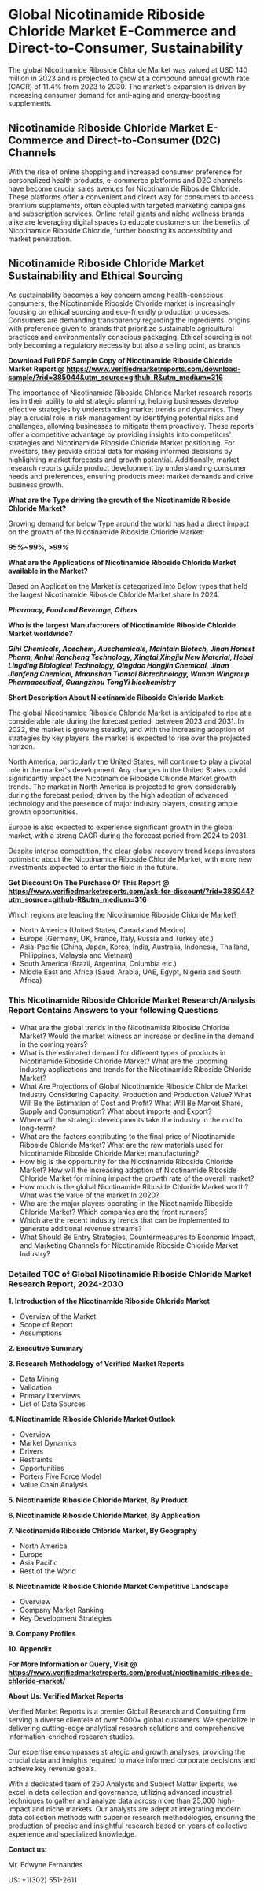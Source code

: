 <h1>Global Nicotinamide Riboside Chloride Market E-Commerce and Direct-to-Consumer, Sustainability</h1><p class=""><p>The global Nicotinamide Riboside Chloride Market was valued at USD 140 million in 2023 and is projected to grow at a compound annual growth rate (CAGR) of 11.4% from 2023 to 2030. The market's expansion is driven by increasing consumer demand for anti-aging and energy-boosting supplements.</p><h2>Nicotinamide Riboside Chloride Market E-Commerce and Direct-to-Consumer (D2C) Channels</h2><p>With the rise of online shopping and increased consumer preference for personalized health products, e-commerce platforms and D2C channels have become crucial sales avenues for Nicotinamide Riboside Chloride. These platforms offer a convenient and direct way for consumers to access premium supplements, often coupled with targeted marketing campaigns and subscription services. Online retail giants and niche wellness brands alike are leveraging digital spaces to educate customers on the benefits of Nicotinamide Riboside Chloride, further boosting its accessibility and market penetration.</p><h2>Nicotinamide Riboside Chloride Market Sustainability and Ethical Sourcing</h2><p>As sustainability becomes a key concern among health-conscious consumers, the Nicotinamide Riboside Chloride market is increasingly focusing on ethical sourcing and eco-friendly production processes. Consumers are demanding transparency regarding the ingredients' origins, with preference given to brands that prioritize sustainable agricultural practices and environmentally conscious packaging. Ethical sourcing is not only becoming a regulatory necessity but also a selling point, as brands</p><p class=""><strong>Download Full PDF Sample Copy of Nicotinamide Riboside Chloride Market Report @ <a href="https://www.verifiedmarketreports.com/download-sample/?rid=385044&utm_source=github-R&utm_medium=316" target="_blank">https://www.verifiedmarketreports.com/download-sample/?rid=385044&utm_source=github-R&utm_medium=316</a></strong></p><p>The importance of&nbsp;Nicotinamide Riboside Chloride Market research reports lies in their ability to aid strategic planning, helping businesses develop effective strategies by understanding market trends and dynamics. They play a crucial role in risk management by identifying potential risks and challenges, allowing businesses to mitigate them proactively. These reports offer a competitive advantage by providing insights into competitors' strategies and Nicotinamide Riboside Chloride Market positioning. For investors, they provide critical data for making informed decisions by highlighting market forecasts and growth potential. Additionally, market research reports guide product development by understanding consumer needs and preferences, ensuring products meet market demands and drive business growth.</p><p><strong>What are the&nbsp;Type driving the growth of the Nicotinamide Riboside Chloride Market?</strong></p><p id="" class="">Growing demand for below Type around the world has had a direct impact on the growth of the Nicotinamide Riboside Chloride Market:</p><p class=""><em><strong>95%~99%, >99%</strong></em></p><p class=""><strong>What are the&nbsp;Applications&nbsp;of Nicotinamide Riboside Chloride Market available in the Market?</strong></p><p id="" class="">Based on Application the Market is categorized into Below types that held the largest Nicotinamide Riboside Chloride Market share In 2024.</p><p class=""><em><strong>Pharmacy, Food and Beverage, Others</strong></em></p><p class=""><strong>Who is the largest Manufacturers of Nicotinamide Riboside Chloride Market worldwide?</strong></p><p><em><strong>Gihi Chemicals, Acechem, Auschemicals, Maintain Biotech, Jinan Honest Pharm, Anhui Rencheng Technology, Xingtai Xingjiu New Material, Hebei Lingding Biological Technology, Qingdao Hongjin Chemical, Jinan Jianfeng Chemical, Maanshan Tiantai Biotechnology, Wuhan Wingroup Pharmaceutical, Guangzhou TongYi biochemistry</strong></em></p><p id="" class=""><strong>Short Description About Nicotinamide Riboside Chloride Market:</strong></p><p>The global Nicotinamide Riboside Chloride Market is anticipated to rise at a considerable rate during the forecast period, between 2023 and 2031. In 2022, the market is growing steadily, and with the increasing adoption of strategies by key players, the market is expected to rise over the projected horizon.</p><p>North America, particularly the United States, will continue to play a pivotal role in the market's development. Any changes in the United States could significantly impact the Nicotinamide Riboside Chloride Market growth trends. The market in North America is projected to grow considerably during the forecast period, driven by the high adoption of advanced technology and the presence of major industry players, creating ample growth opportunities.</p><p>Europe is also expected to experience significant growth in the global market, with a strong CAGR during the forecast period from 2024 to 2031.</p><p>Despite intense competition, the clear global recovery trend keeps investors optimistic about the Nicotinamide Riboside Chloride Market, with more new investments expected to enter the field in the future.</p><p id="" class=""><strong>Get Discount On The Purchase Of This Report @ <a href="https://www.verifiedmarketreports.com/ask-for-discount/?rid=385044?utm_source=github-R&utm_medium=316" target="_blank">https://www.verifiedmarketreports.com/ask-for-discount/?rid=385044?utm_source=github-R&utm_medium=316</a></strong></p><p class="">Which regions are leading the Nicotinamide Riboside Chloride Market?</p><ul><li>North America (United States, Canada and Mexico)</li><li>Europe (Germany, UK, France, Italy, Russia and Turkey etc.)</li><li>Asia-Pacific (China, Japan, Korea, India, Australia, Indonesia, Thailand, Philippines, Malaysia and Vietnam)</li><li>South America (Brazil, Argentina, Columbia etc.)</li><li>Middle East and Africa (Saudi Arabia, UAE, Egypt, Nigeria and South Africa)</li></ul><h3 id="" class="">This Nicotinamide Riboside Chloride Market Research/Analysis Report Contains Answers to your following Questions</h3><ul><li>What are the global trends in the Nicotinamide Riboside Chloride Market? Would the market witness an increase or decline in the demand in the coming years?</li><li>What is the estimated demand for different types of products in Nicotinamide Riboside Chloride Market? What are the upcoming industry applications and trends for the Nicotinamide Riboside Chloride Market?</li><li>What Are Projections of Global Nicotinamide Riboside Chloride Market Industry Considering Capacity, Production and Production Value? What Will Be the Estimation of Cost and Profit? What Will Be Market Share, Supply and Consumption? What about imports and Export?</li><li>Where will the strategic developments take the industry in the mid to long-term?</li><li>What are the factors contributing to the final price of Nicotinamide Riboside Chloride Market? What are the raw materials used for Nicotinamide Riboside Chloride Market manufacturing?</li><li>How big is the opportunity for the Nicotinamide Riboside Chloride Market? How will the increasing adoption of Nicotinamide Riboside Chloride Market for mining impact the growth rate of the overall market?</li><li>How much is the global Nicotinamide Riboside Chloride Market worth? What was the value of the market In 2020?</li><li>Who are the major players operating in the Nicotinamide Riboside Chloride Market? Which companies are the front runners?</li><li>Which are the recent industry trends that can be implemented to generate additional revenue streams?</li><li>What Should Be Entry Strategies, Countermeasures to Economic Impact, and Marketing Channels for Nicotinamide Riboside Chloride Market Industry?</li></ul><h3 id="" class="">Detailed TOC of Global Nicotinamide Riboside Chloride Market Research Report, 2024-2030</h3><p id="" class=""><strong>1. Introduction of the Nicotinamide Riboside Chloride Market</strong></p><ul><li>Overview of the Market</li><li>Scope of Report</li><li>Assumptions</li></ul><p id="" class=""><strong>2. Executive Summary</strong></p><p id="" class=""><strong>3. Research Methodology of Verified Market Reports</strong></p><ul><li>Data Mining</li><li>Validation</li><li>Primary Interviews</li><li>List of Data Sources</li></ul><p id="" class=""><strong>4. Nicotinamide Riboside Chloride Market Outlook</strong></p><ul><li>Overview</li><li>Market Dynamics</li><li>Drivers</li><li>Restraints</li><li>Opportunities</li><li>Porters Five Force Model</li><li>Value Chain Analysis</li></ul><p id="" class=""><strong>5. Nicotinamide Riboside Chloride Market, By Product</strong></p><p id="" class=""><strong>6. Nicotinamide Riboside Chloride Market, By Application</strong></p><p id="" class=""><strong>7. Nicotinamide Riboside Chloride Market, By Geography</strong></p><ul><li>North America</li><li>Europe</li><li>Asia Pacific</li><li>Rest of the World</li></ul><p id="" class=""><strong>8. Nicotinamide Riboside Chloride Market Competitive Landscape</strong></p><ul><li>Overview</li><li>Company Market Ranking</li><li>Key Development Strategies</li></ul><p id="" class=""><strong>9. Company Profiles</strong></p><p id="" class=""><strong>10. Appendix</strong></p><p id="" class=""><strong>For More Information or Query, Visit @ <a href="https://www.verifiedmarketreports.com/product/nicotinamide-riboside-chloride-market/" target="_blank">https://www.verifiedmarketreports.com/product/nicotinamide-riboside-chloride-market/</a></strong></p><p id="" class=""><strong>About Us: Verified Market Reports</strong></p><p id="" class="">Verified Market Reports is a premier Global Research and Consulting firm serving a diverse clientele of over 5000+ global customers. We specialize in delivering cutting-edge analytical research solutions and comprehensive information-enriched research studies.</p><p id="" class="">Our expertise encompasses strategic and growth analyses, providing the crucial data and insights required to make informed corporate decisions and achieve key revenue goals.</p><p id="" class="">With a dedicated team of 250 Analysts and Subject Matter Experts, we excel in data collection and governance, utilizing advanced industrial techniques to gather and analyze data across more than 25,000 high-impact and niche markets. Our analysts are adept at integrating modern data collection methods with superior research methodologies, ensuring the production of precise and insightful research based on years of collective experience and specialized knowledge.</p><p id="" class=""><strong>Contact us:</strong></p><p id="" class="">Mr. Edwyne Fernandes</p><p id="" class="">US: +1(302) 551-2611</p>